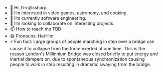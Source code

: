 - 👋 Hi, I’m @ssharp
- 👀 I’m interested in video games, astronomy, and cooking.
- 🌱 I’m currently software engineering.
- 💞️ I’m looking to collaborate on interesting projects.
- 📫 How to reach me TBD
- 😄 Pronouns: He/Him
- ⚡ Fun fact: Large groups of people marching in step over a bridge can cause it to collapse from the force exerted at one time.
                This is the reason London's Millinnium Bridge was closed briefly to put energy and inertial dampers on, due to
                spontaneous synchronization causing people to walk in step resulting in dramatic swaying from the bridge.

<!---
ssharp/ssharp is a ✨ special ✨ repository because its `README.md` (this file) appears on your GitHub profile.
You can click the Preview link to take a look at your changes.
--->
